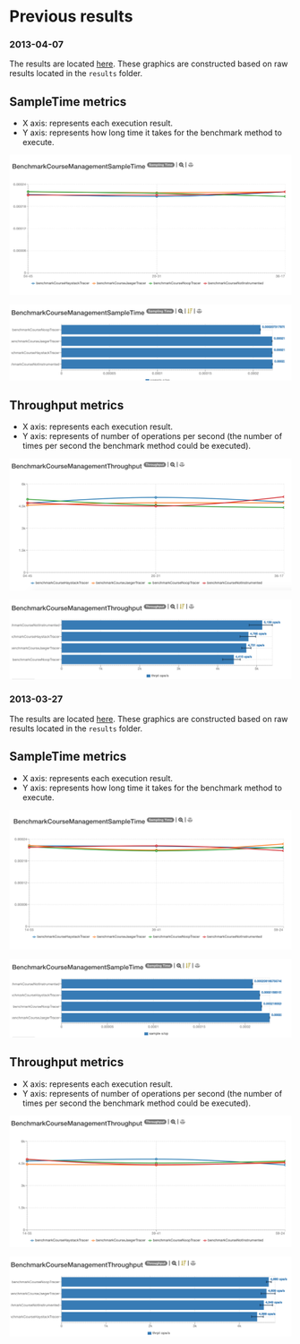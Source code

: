 # Previous results

### 2013-04-07

The results are located [here](http://jmh.morethan.io/?sources=https://raw.githubusercontent.com/gsoria/opentracing-java-benchmark/master/opentracing-benchmark-java-jaxrs/results/jmh-2019-04-07-16-04-45.json,https://raw.githubusercontent.com/gsoria/opentracing-java-benchmark/master/opentracing-benchmark-java-jaxrs/results/jmh-2019-04-07-16-20-31.json,https://raw.githubusercontent.com/gsoria/opentracing-java-benchmark/master/opentracing-benchmark-java-jaxrs/results/jmh-2019-04-07-16-36-17.json&topBar=Opentracing%20java%20jax-rs).
These graphics are constructed based on raw results located in the ``results`` folder.

## SampleTime metrics

- X axis: represents each execution result.
- Y axis: represents how long time it takes for the benchmark method to execute.

![BenchmarkPetclinicSampleTime-3](../results-imgs/BenchmarkCourseManagementSampleTime.3.png)

![BenchmarkPetclinicSampleTime-4](../results-imgs/BenchmarkCourseManagementSampleTime.4.png)

## Throughput metrics

- X axis: represents each execution result.
- Y axis: represents of number of operations per second  (the number of times per second the benchmark method could be executed).

![BenchmarkCourseManagementThroughput-3](../results-imgs/BenchmarkCourseManagementThroughput.3.png)

![BenchmarkCourseManagementThroughput-4](../results-imgs/BenchmarkCourseManagementThroughput.4.png)

### 2013-03-27

The results are located [here](http://jmh.morethan.io/?sources=https://raw.githubusercontent.com/gsoria/opentracing-java-benchmark/master/opentracing-benchmark-java-jaxrs/results/jmh-2019-03-27-13-14-55.json,https://raw.githubusercontent.com/gsoria/opentracing-java-benchmark/master/opentracing-benchmark-java-jaxrs/results/jmh-2019-03-27-13-39-41.json,https://raw.githubusercontent.com/gsoria/opentracing-java-benchmark/master/opentracing-benchmark-java-jaxrs/results/jmh-2019-03-27-13-59-24.json&topBar=Opentracing%20java%20jax-rs).
These graphics are constructed based on raw results located in the ``results`` folder.

## SampleTime metrics

- X axis: represents each execution result.
- Y axis: represents how long time it takes for the benchmark method to execute.

![BenchmarkPetclinicSampleTime-1](../results-imgs/BenchmarkCourseManagementSampleTime.1.png)

![BenchmarkPetclinicSampleTime-2](../results-imgs/BenchmarkCourseManagementSampleTime.2.png)

## Throughput metrics

- X axis: represents each execution result.
- Y axis: represents of number of operations per second  (the number of times per second the benchmark method could be executed).

![BenchmarkCourseManagementThroughput-1](../results-imgs/BenchmarkCourseManagementThroughput.1.png)

![BenchmarkCourseManagementThroughput-2](../results-imgs/BenchmarkCourseManagementThroughput.2.png)

